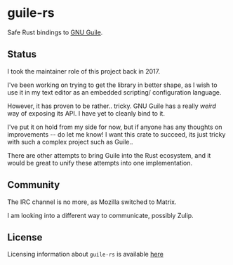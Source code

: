 # guile-rs

Safe Rust bindings to [GNU Guile][gnu_guile].

## Status

I took the maintainer role of this project back in 2017.

I've been working on trying to get the library in better shape, as I
wish to use it in my text editor as an embedded scripting/
configuration language.

However, it has proven to be rather.. tricky. GNU Guile has a really
_weird_ way of exposing its API. I have yet to cleanly bind to it.

I've put it on hold from my side for now, but if anyone has any
thoughts on improvements -- do let me know! I want this crate to
succeed, its just tricky with such a complex project such as Guile..

There are other attempts to bring Guile into the Rust ecosystem, and
it would be great to unify these attempts into one implementation.

## Community

The IRC channel is no more, as Mozilla switched to Matrix.

I am looking into a different way to communicate, possibly Zulip.

## License

Licensing information about `guile-rs` is available [here][license]

[gnu_guile]: https://www.gnu.org/software/guile/
[license]: /LICENSE

